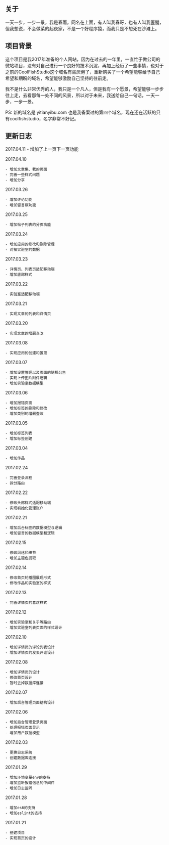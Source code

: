 ## 关于

一天一步，一步一景，我是春雨，网名在上面，有人叫我春哥，也有人叫我歪腿，但我想说，不会做菜的起夜家，不是一个好程序猿，而我只是不想死在沙滩上。

## 项目背景

这个项目是我2017年准备的个人网站，因为在过去的一年里，一直忙于做公司的微站项目，没有对自己进行一个良好的技术沉淀，再加上经历了一些事情，也对于之前的CoolFishStudio这个域名有些厌倦了，重新购买了一个希望能够给予自己希望和期盼的域名，希望能够激励自己坚持的往前走。

我不是什么非常优秀的人，我只是一个凡人，但是我有一个愿景，希望能够一步步往上走，去看那每一处不同的风景，所以对于未来，我送给自己一句话，一天一步，一步一景。

PS: 新的域名是 yitianyibu.com 也是我备案过的第四个域名，现在还在活跃的只有coolfishstudio，名字非常不好记。

## 更新日志

2017.04.11
    - 增加了上一页下一页功能

2017.04.10
    
    - 增加文章集、我的页面
    - 完善一些样式问题
    - 增加分享

2017.03.26
    
    - 增加评论功能
    - 增加留言板功能

2017.03.25
    
    - 增加帖子列表的分页功能

2017.03.24
    
    - 增加应用的修改和删除管理
    - 对接实验室的数据

2017.03.23
    
    - 详情页、列表页适配移动端
    - 增加底部样式

2017.03.22
    
    - 实验室适配移动端

2017.03.21
    
    - 实现文章的列表和详情页

2017.03.20
    
    - 实现文章的增删查改

2017.03.08
    
    - 实现应用的创建和置顶

2017.03.07
    
    - 增加设置管理以及页面的随机公告
    - 实现上传图片附件逻辑
    - 增加实验室数据模型

2017.03.06

    - 增加报错页面
    - 增加标签的删除和修改
    - 增加类别的增删查改

2017.03.05

    - 增加标签列表
    - 增加标签创建

2017.03.04

    - 增加作品

2017.02.24

    - 完善登录流程
    - 拆分路由

2017.02.22

    - 修改头部样式适配移动端
    - 实现初始化管理账户

2017.02.21

    - 增加后台标签的数据模型与逻辑
    - 增加留言的数据模型和逻辑

2017.02.15

    - 修改风格和细节
    - 增加主题色提取

2017.02.14

    - 修改首页轮播图展现形式
    - 修改作品和实验室的样式

2017.02.13

    - 完善详情页的喜欢样式

2017.02.12

    - 增加实验室和关于等路由
    - 增加实验室列表页面的样式设计

2017.02.10

    - 增加详情页的评论列表设计
    - 增加详情页的发表评论设计

2017.02.08

    - 增加详情页的设计
    - 修改首页设计
    - 暂时去掉数据库连接

2017.02.07

    - 增加后台管理页面结构设计

2017.02.06

    - 增加后台管理登录页面
    - 处理报错页面显示
    - 增加用户数据模型

2017.02.03

    - 更换日志系统
    - 创建数据库连接

2017.01.29

    - 增加环境变量env的支持
    - 增加监听报错信息的中间件
    - 增加日志监听

2017.01.28

    - 增加es6的支持
    - 增加eslint的支持

2017.01.21

    - 搭建项目
    - 实现首页的设计

